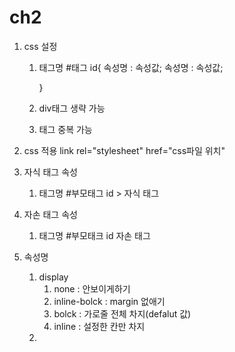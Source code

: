 # ch2

1. css 설정

   1. 태그명 #태그 id{
      	속성명 : 속성값;
      	속성명 : 속성값;

      }

   2. div태그 생략 가능
   3. 태그 중복 가능

2. css 적용
   link rel="stylesheet" href="css파일 위치"

3. 자식 태그 속성

   1. 태그명 #부모태그 id > 자식 태그

4. 자손 태그 속성

   1. 태그명 #부모태크 id 자손 태그



5. 속성명
   1. display
      1. none : 안보이게하기
      2. inline-bolck : margin 없애기
      3. bolck : 가로줄 전체 차지(defalut 값)
      4. inline : 설정한 칸만 차지
   2. 

